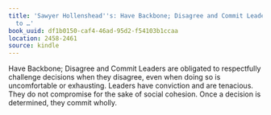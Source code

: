 ```yaml
---
title: 'Sawyer Hollenshead''s: Have Backbone; Disagree and Commit Leaders are obligated
  to …'
book_uuid: df1b0150-caf4-46ad-95d2-f54103b1ccaa
location: 2458-2461
source: kindle
---
```


Have Backbone; Disagree and Commit Leaders are obligated to respectfully challenge decisions when they disagree, even when doing so is uncomfortable or exhausting. Leaders have conviction and are tenacious. They do not compromise for the sake of social cohesion. Once a decision is determined, they commit wholly.